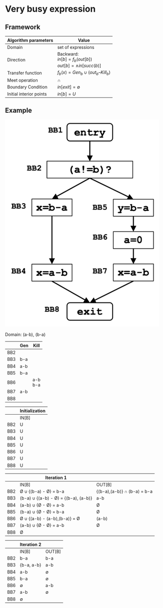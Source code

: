 # Very busy expression

## Framework

| Algorithm parameters | Value |
| --- | --- |
| Domain | set of expressions |
| Direction |Backward: <br> $in[b] = f_b(out[b])$ <br> $out[b] = \wedge in[succ(b)]$|
| Transfer function |$f_b(x) = Gen_b \cup (out_b – Kill_b)$ <br> |
| Meet operation |$\cap$|
| Boundary Condition |$in[exit] = \emptyset$|
| Initial interior points |$in[b] = U$|

## Example

![image](imgs/veryB.png)

Domain: (a-b), (b-a)

||Gen|Kill|
|---|---|---|
|BB2|||
|BB3|b-a||
|BB4|a-b||
|BB5|b-a||
|BB6||a-b <br> b-a|
|BB7|a-b||
|BB8|||

|| Initialization|
|---|---|
||IN[B]|
|BB2|U|
|BB3|U|
|BB4|U|
|BB5|U|
|BB6|U|
|BB7|U|
|BB8|U|

|| Iteration 1||
|---|---|---|
||IN[B]|OUT[B]|
|BB2|Ø $\cup$ {(b-a) - Ø} = b-a| {(b-a),(a-b)} ∩ (b-a) = b-a|
|BB3|(b-a) $\cup$ {(a-b) - Ø} = {(b-a), (a-b)}|a-b|
|BB4|(a-b) $\cup$ {Ø - Ø} = a-b |Ø|
|BB5|(b-a) $\cup$ {Ø - Ø} = b-a|Ø|
|BB6| Ø $\cup$ {(a-b) - (a-b),(b-a)} = Ø |(a-b)|
|BB7|(a-b) $\cup$ {Ø - Ø} = a-b|Ø|
|BB8| Ø||

|| Iteration 2||
|---|---|---|
||IN[B]|OUT[B]|
|BB2|b-a|b-a|
|BB3|{b-a, a-b}|a-b|
|BB4|a-b |$\emptyset$|
|BB5|b-a|$\emptyset$|
|BB6|$\emptyset$ |a-b|
|BB7|a-b|$\emptyset$|
|BB8| $\emptyset$||
